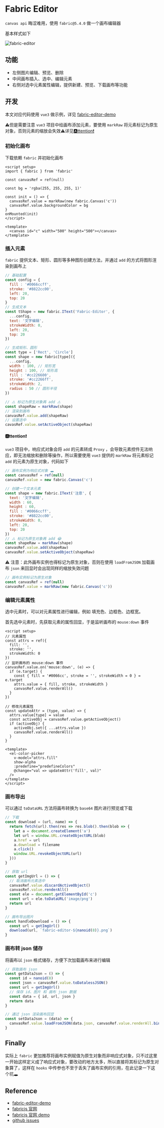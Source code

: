 # Fabric Editor


`canvas api` 晦涩难用，使用 `fabric@5.4.0` 做一个画布编辑器

基本样式如下

![fabric-editor](images/fabric-editor.png)


## 功能

- 左侧图片编辑、预览、删除
- 中间画布插入、选中、编辑元素
- 右侧对选中元素属性编辑，提供新建、预览、下载画布等功能


## 开发

本文对应代码使用 `vue3` 做示例，详见 [fabric-editor-demo](https://gitee.com/lafen/fabric-editor-demo)

⚠️但是需要注意 `vue3` 项目中给画布添加元素，要使用 `markRaw` 将元素标记为原生对象，否则元素的缩放会失效⚠️详见[🅰️ttention❗](#🅰️ttention❗)

### 初始化画布

下载依赖 `fabric` 并初始化画布

```vue
<script setup>
import { fabric } from 'fabric'

const canvasRef = ref(null)

const bg = 'rgba(255, 255, 255, 1)'

const init = () => {
  canvasRef.value = markRaw(new fabric.Canvas('c'))
  canvasRef.value.backgroundColor = bg
}
onMounted(init)
</script>

<template>
  <canvas id="c" width="500" height="500"></canvas>
</template>
```


### 插入元素

`fabric` 提供文本、矩形、圆形等多种图形创建方法，并通过 `add` 的方式将图形渲染到画布上

```js
// 基础配置
const config = {
  fill : '#0066ccff',
  stroke: '#8822cc00',
  left: 20,
  top: 20
}
// 生成文本
const tShape = new fabric.IText('Fabric-Editor', {
  ...config,
  text: '文字编辑',
  strokeWidth: 0,
  left: 20,
  top: 20
})

// 生成矩形、圆形
const type = ['Rect', 'Circle']
const shape = new fabric[type]({
  ...config,
  width : 100, // 矩形宽
  height : 100, // 矩形高
  fill : '#cc226600',
  stroke: '#cc2266ff',
  strokeWidth: 2,
  radius : 50 // 圆形半径
})

// ⚠️ 标记为原生对象再 add ⚠️
const shapeRaw = markRaw(shape)
// 渲染到画布
canvasRef.value.add(shapeRaw)
// 设置选中
cavasRef.value.setActiveObject(shapeRaw)
```

#### 🅰️ttention❗

`vue3` 项目中，响应式对象会将 `add` 的元素转成 `Proxy` ，会导致元素控件无法响应，即无法缩放和删除等操作，所以需要使用 `vue3` 提供的 `markRaw` 将元素标记 `add` 的元素为原生对象，代码如下

```js
// 画布实例为响应式对象 🕳️
const canvasRef = ref(null)
canvasRef.value = new fabric.Canvas('c')

// 创建一个文本元素
const shape = new fabric.IText('注意', {
  text: '文字编辑',
  width : 60,
  height : 60,
  fill : '#0066ccff',
  stroke: '#8822cc00',
  strokeWidth: 0,
  left: 20,
  top: 20
})
// ⚠️ 标记为原生对象再 add 😂
const shapeRaw = markRaw(shape)
canvasRef.value.add(shapeRaw)
canvasRef.value.setActiveObject(shapeRaw)
```

⚠️ 注意：此外画布实例也得标记为原生对象，否则在使用 `loadFromJSON` 加载画布 `json` 来回显时会出现同样的缩放失效问题

```js
// 画布实例标记为原生对象
const canvasRef = ref(null)
canvasRef.value = markRaw(new fabric.Canvas('c'))
```


### 编辑元素属性

选中元素时，可以对元素属性进行编辑，例如 填充色、边框色、边框宽。

首先选中元素时，先获取元素的属性回显，于是监听画布的 `mouse:down` 事件

```vue
<script setup>
// 元素属性
const attrs = ref({
  fill: '',
  stroke: '',
  strokeWidth: 0
})
// 监听画布的 mouse:down 事件
canvasRef.value.on('mouse:down', (e) => {
  if (e.target) {
    const { fill = '#0066cc', stroke = '', strokeWidth = 0 } = e.target
    attrs.value = { fill, stroke, strokeWidth }
    canvasRef.value.renderAll()
  }
})

// 修改元素属性
const updateAttr = (type, value) => {
  attrs.value[type] = value
  const activeObj = canvasRef.value.getActiveObject()
  if (activeObj) {
    activeObj.set({ ...attrs.value })
    canvasRef.value.renderAll()
  }
}

<template>
  <el-color-picker
    v-model="attrs.fill"
    show-alpha
    :predefine="predefineColors"
    @change="val => updateAttr('fill', val)"
  />
</template>
</script>
```


### 画布导出

可以通过 `toDataURL` 方法将画布转换为 `base64` 图片进行预览或下载

```js
// 下载
const download = (url, name) => {
  return fetch(url).then(res => res.blob().then(blob => {
    let a = document.createElement('a')
    let url = window.URL.createObjectURL(blob)
    a.href = url
    a.download = filename
    a.click()
    window.URL.revokeObjectURL(url)
  }))
}

// 获取 url
const getImgUrl = () => {
  // 取消画布元素选中
  canvasRef.value.discardActiveObject()
  canvasRef.value.renderAll()
  const ele = document.getElementById('c')
  const url = ele.toDataURL('image/png')
  return url
}

// 画布导出图片
const handleDownload = () => {
  const url = getImgUrl()
  download(url, `fabric-editor-${nanoid(8)}.png`)
}
```

### 画布转 json 储存

将画布以 `json` 格式储存，方便下次加载画布来进行编辑

```js
// 获取画布 json
const getDataJson = () => {
  const id = nanoid(8)
  const json = canvasRef.value.toDatalessJSON()
  const url = getImgUrl()
  // 保存 id、图片 和 画布 json 数据
  const data = { id, url, json }
  return data
}

// 通过 json 渲染画布回显
const setDataJson = (data) => {
  canvasRef.value.loadFromJSON(data.json, canvasRef.value.renderAll.bind(canvasRef.value))
}
```


## Finally

实际上 `fabric` 更加推荐将画布实例赋值为原生对象而非响应式对象，只不过这里一开始这样定义成了响应式对象，要改动的地方太多，所以直接将其标记为原生对象算了，这样在 `hooks` 中传参也不至于丢失了画布实例的引用，在此记录一下这个坑🕳️


## Reference

- [fabric-editor-demo](https://gitee.com/lafen/fabric-editor-demo)
- [fabricjs 官网](http://fabricjs.com/)
- [fabricjs 官网 demo](http://fabricjs.com/demos/)
- [github issues](https://github.com/fabricjs/fabric.js/issues/8810)

